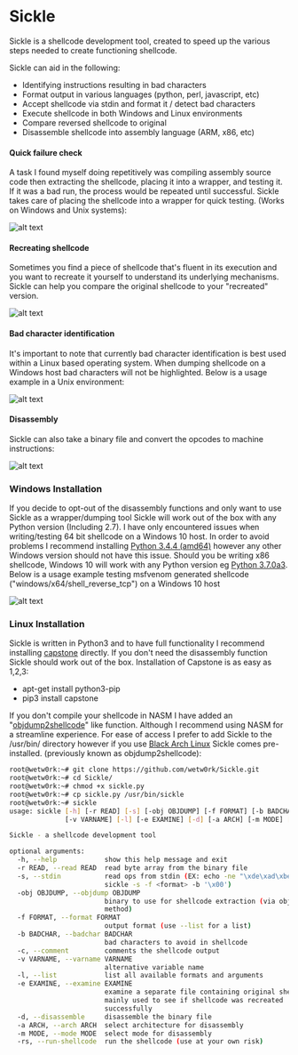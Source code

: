 # Sickle

Sickle is a shellcode development tool, created to speed up the various steps needed to create functioning shellcode. 

Sickle can aid in the following:
- Identifying instructions resulting in bad characters
- Format output in various languages (python, perl, javascript, etc)
- Accept shellcode via stdin and format it / detect bad characters
- Execute shellcode in both Windows and Linux environments
- Compare reversed shellcode to original
- Disassemble shellcode into assembly language (ARM, x86, etc)

#### Quick failure check
A task I found myself doing repetitively was compiling assembly source code then extracting the shellcode, placing it into a wrapper, and testing it. If it was a bad run, the process would be repeated until successful. Sickle takes care of placing the shellcode into a wrapper for quick testing. (Works on Windows and Unix systems):

![alt text](https://raw.githubusercontent.com/wetw0rk/Sickle/master/example-pictures/example.png?style=centerme)

#### Recreating shellcode
Sometimes you find a piece of shellcode that's fluent in its execution and you want to recreate it yourself to understand its underlying mechanisms. Sickle can help you compare the original shellcode to your "recreated" version.

![alt text](https://raw.githubusercontent.com/wetw0rk/Sickle/master/example-pictures/rev.png?style=centerme)

#### Bad character identification
It's important to note that currently bad character identification is best used within a Linux based operating system. When dumping shellcode on a Windows host bad characters will not be highlighted. Below is a usage example in a Unix environment:

![alt text](https://raw.githubusercontent.com/wetw0rk/Sickle/master/example-pictures/sickleG.gif?style=centerme)

#### Disassembly
Sickle can also take a binary file and convert the opcodes to machine instructions:

![alt text](https://raw.githubusercontent.com/wetw0rk/Sickle/master/example-pictures/disa.png?style=centerme)

### Windows Installation
If you decide to opt-out of the disassembly functions and only want to use Sickle as a wrapper/dumping tool Sickle will work out of the box with any Python version (Including 2.7). I have only encountered issues when writing/testing 64 bit shellcode on a Windows 10 host. In order to avoid problems I recommend installing [Python 3.4.4  (amd64)](https://www.python.org/ftp/python/3.4.4/python-3.4.4.amd64.msi) however any other Windows version should not have this issue. Should you be writing x86 shellcode, Windows 10 will work with any Python version eg [Python 3.7.0a3](https://www.python.org/ftp/python/3.7.0/python-3.7.0a3.exe). Below is a usage example testing msfvenom generated shellcode ("windows/x64/shell_reverse_tcp") on a Windows 10 host

![alt text](https://raw.githubusercontent.com/wetw0rk/Sickle/master/example-pictures/Win10.png?style=centerme)

### Linux Installation
Sickle is written in Python3 and to have full functionality I recommend installing [capstone](http://www.capstone-engine.org/) directly. If you don't need the disassembly function Sickle should work out of the box. Installation of Capstone is as easy as 1,2,3:
- apt-get install python3-pip
- pip3 install capstone
    
If you don't compile your shellcode in NASM I have added an "[objdump2shellcode](https://github.com/wetw0rk/objdump2shellcode)" like function. Although I recommend using NASM for a streamline experience. For ease of access I prefer to add Sickle to the /usr/bin/ directory however if you use [Black Arch Linux](https://blackarch.org/index.html) Sickle comes pre-installed. (previously known as objdump2shellcode):

```sh
root@wetw0rk:~# git clone https://github.com/wetw0rk/Sickle.git
root@wetw0rk:~# cd Sickle/
root@wetw0rk:~# chmod +x sickle.py
root@wetw0rk:~# cp sickle.py /usr/bin/sickle
root@wetw0rk:~# sickle
usage: sickle [-h] [-r READ] [-s] [-obj OBJDUMP] [-f FORMAT] [-b BADCHAR] [-c]
              [-v VARNAME] [-l] [-e EXAMINE] [-d] [-a ARCH] [-m MODE] [-rs]

Sickle - a shellcode development tool

optional arguments:
  -h, --help            show this help message and exit
  -r READ, --read READ  read byte array from the binary file
  -s, --stdin           read ops from stdin (EX: echo -ne "\xde\xad\xbe\xef" |
                        sickle -s -f <format> -b '\x00')
  -obj OBJDUMP, --objdump OBJDUMP
                        binary to use for shellcode extraction (via objdump
                        method)
  -f FORMAT, --format FORMAT
                        output format (use --list for a list)
  -b BADCHAR, --badchar BADCHAR
                        bad characters to avoid in shellcode
  -c, --comment         comments the shellcode output
  -v VARNAME, --varname VARNAME
                        alternative variable name
  -l, --list            list all available formats and arguments
  -e EXAMINE, --examine EXAMINE
                        examine a separate file containing original shellcode.
                        mainly used to see if shellcode was recreated
                        successfully
  -d, --disassemble     disassemble the binary file
  -a ARCH, --arch ARCH  select architecture for disassembly
  -m MODE, --mode MODE  select mode for disassembly
  -rs, --run-shellcode  run the shellcode (use at your own risk)
```
